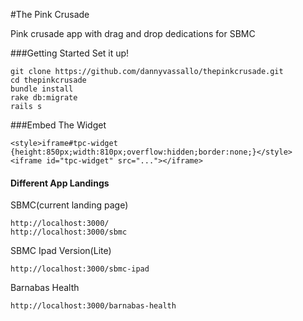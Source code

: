 #The Pink Crusade

Pink crusade app with drag and drop dedications for SBMC

###Getting Started
Set it up!
```
git clone https://github.com/dannyvassallo/thepinkcrusade.git
cd thepinkcrusade
bundle install
rake db:migrate
rails s
```

###Embed The Widget
```
<style>iframe#tpc-widget {height:850px;width:810px;overflow:hidden;border:none;}</style>
<iframe id="tpc-widget" src="..."></iframe>
```

#### Different App Landings

SBMC(current landing page)
```
http://localhost:3000/
http://localhost:3000/sbmc
```

SBMC Ipad Version(Lite)
```
http://localhost:3000/sbmc-ipad
```

Barnabas Health
```
http://localhost:3000/barnabas-health
```